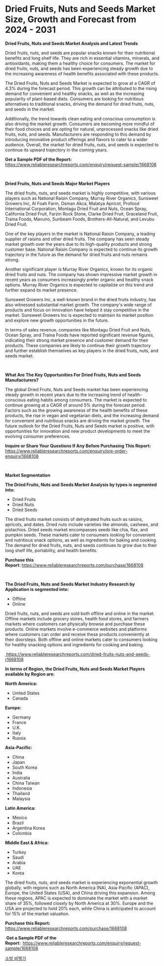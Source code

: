 <p><h1>Dried Fruits, Nuts and Seeds Market Size, Growth and Forecast from 2024 - 2031</h1></p><p><strong>Dried Fruits, Nuts and Seeds Market Analysis and Latest Trends</strong></p>
<p><p>Dried fruits, nuts, and seeds are popular snacks known for their nutritional benefits and long shelf life. They are rich in essential vitamins, minerals, and antioxidants, making them a healthy choice for consumers. The market for dried fruits, nuts, and seeds has been experiencing steady growth due to the increasing awareness of health benefits associated with these products.</p><p>The Dried Fruits, Nuts and Seeds Market is expected to grow at a CAGR of 4.3% during the forecast period. This growth can be attributed to the rising demand for convenient and healthy snacks, as well as the increasing popularity of plant-based diets. Consumers are looking for nutritious alternatives to traditional snacks, driving the demand for dried fruits, nuts, and seeds in the market.</p><p>Additionally, the trend towards clean eating and conscious consumption is also driving the market growth. Consumers are becoming more mindful of their food choices and are opting for natural, unprocessed snacks like dried fruits, nuts, and seeds. Manufacturers are responding to this demand by introducing innovative product offerings and flavors to cater to a wider audience. Overall, the market for dried fruits, nuts, and seeds is expected to continue its upward trajectory in the coming years.</p></p>
<p><strong>Get a Sample PDF of the Report:&nbsp;</strong> <a href="https://www.reliableresearchreports.com/enquiry/request-sample/1668108">https://www.reliableresearchreports.com/enquiry/request-sample/1668108</a></p>
<p>&nbsp;</p>
<p><strong>Dried Fruits, Nuts and Seeds Major Market Players</strong></p>
<p><p>The dried fruits, nuts, and seeds market is highly competitive, with various players such as National Raisin Company, Murray River Organics, Sunsweet Growers Inc, Al Foah Farm, Osman Akca, Malatya Apricot, Profood International Corporation, Montagu Dried Fruit and Nuts, Ocean Spray, California Dried Fruit, Farzin Rock Stone, Clarke Dried Fruit, Graceland Fruit, Traina Foods, Mavuno, Sunbeam Foods, Brothers-All-Natural, and Levubu Dried Fruit.</p><p>One of the key players in the market is National Raisin Company, a leading supplier of raisins and other dried fruits. The company has seen steady market growth over the years due to its high-quality products and strong customer base. National Raisin Company is expected to continue its growth trajectory in the future as the demand for dried fruits and nuts remains strong.</p><p>Another significant player is Murray River Organics, known for its organic dried fruits and nuts. The company has shown impressive market growth in recent years as consumers increasingly prefer organic and healthy snack options. Murray River Organics is expected to capitalize on this trend and further expand its market presence.</p><p>Sunsweet Growers Inc, a well-known brand in the dried fruits industry, has also witnessed substantial market growth. The company's wide range of products and focus on innovation have helped it stay competitive in the market. Sunsweet Growers Inc is expected to maintain its market position and explore new growth opportunities in the future.</p><p>In terms of sales revenue, companies like Montagu Dried Fruit and Nuts, Ocean Spray, and Traina Foods have reported significant revenue figures, indicating their strong market presence and customer demand for their products. These companies are likely to continue their growth trajectory and further establish themselves as key players in the dried fruits, nuts, and seeds market.</p></p>
<p>&nbsp;</p>
<p><strong>What Are The Key Opportunities For Dried Fruits, Nuts and Seeds Manufacturers?</strong></p>
<p><p>The global Dried Fruits, Nuts and Seeds market has been experiencing steady growth in recent years due to the increasing trend of health-conscious eating habits among consumers. The market is expected to continue growing at a CAGR of around 5% during the forecast period. Factors such as the growing awareness of the health benefits of these products, the rise in vegan and vegetarian diets, and the increasing demand for convenient and nutritious snacks are driving the market growth. The future outlook for the Dried Fruits, Nuts and Seeds market is positive, with opportunities for innovation and new product developments to meet the evolving consumer preferences.</p></p>
<p><strong>Inquire or Share Your Questions If Any Before Purchasing This Report:</strong> <a href="https://www.reliableresearchreports.com/enquiry/pre-order-enquiry/1668108">https://www.reliableresearchreports.com/enquiry/pre-order-enquiry/1668108</a></p>
<p>&nbsp;</p>
<p><strong>Market Segmentation</strong></p>
<p><strong>The Dried Fruits, Nuts and Seeds Market Analysis by types is segmented into:</strong></p>
<p><ul><li>Dried Fruits</li><li>Dried Nuts</li><li>Dried Seeds</li></ul></p>
<p><p>The dried fruits market consists of dehydrated fruits such as raisins, apricots, and dates. Dried nuts include varieties like almonds, cashews, and pistachios. Dried seeds market encompasses seeds like chia, flax, and pumpkin seeds. These markets cater to consumers looking for convenient and nutritious snack options, as well as ingredients for baking and cooking. The demand for dried fruits, nuts, and seeds continues to grow due to their long shelf life, portability, and health benefits.</p></p>
<p><strong>Purchase this Report:&nbsp;</strong><a href="https://www.reliableresearchreports.com/purchase/1668108">https://www.reliableresearchreports.com/purchase/1668108</a></p>
<p>&nbsp;</p>
<p><strong>The Dried Fruits, Nuts and Seeds Market Industry Research by Application is segmented into:</strong></p>
<p><ul><li>Offline</li><li>Online</li></ul></p>
<p><p>Dried fruits, nuts, and seeds are sold both offline and online in the market. Offline markets include grocery stores, health food stores, and farmers markets where customers can physically browse and purchase these products. Online markets involve e-commerce websites and platforms where customers can order and receive these products conveniently at their doorsteps. Both offline and online markets cater to consumers looking for healthy snacking options and ingredients for cooking and baking.</p></p>
<p><a href="https://www.reliableresearchreports.com/dried-fruits-nuts-and-seeds-r1668108">&nbsp;https://www.reliableresearchreports.com/dried-fruits-nuts-and-seeds-r1668108</a></p>
<p><strong>In terms of Region, the Dried Fruits, Nuts and Seeds Market Players available by Region are:</strong></p>
<p>
    <p> <strong> North America: </strong>
        <ul>
            <li>United States</li>
            <li>Canada</li>
        </ul>
        </p> 
    <p> <strong> Europe: </strong>
        <ul>
            <li>Germany</li>
            <li>France</li>
            <li>U.K.</li>
            <li>Italy</li>
            <li>Russia</li>
        </ul>
        </p> 
    <p> <strong> Asia-Pacific: </strong>
        <ul>
            <li>China</li>
            <li>Japan</li>
            <li>South Korea</li>
            <li>India</li>
            <li>Australia</li>
            <li>China Taiwan</li>
            <li>Indonesia</li>
            <li>Thailand</li>
            <li>Malaysia</li>
        </ul>
        </p> 
    <p> <strong> Latin America: </strong>
        <ul>
            <li>Mexico</li>
            <li>Brazil</li>
            <li>Argentina Korea</li>
            <li>Colombia</li>
        </ul>
        </p> 
    <p> <strong> Middle East & Africa: </strong>
        <ul>
            <li>Turkey</li>
            <li>Saudi</li>
            <li>Arabia</li>
            <li>UAE</li>
            <li>Korea</li>
        </ul>
    </p>
    </p>
<p><p>The dried fruits, nuts, and seeds market is experiencing exponential growth globally, with regions such as North America (NA), Asia-Pacific (APAC), Europe, the United States (USA), and China driving this expansion. Among these regions, APAC is expected to dominate the market with a market share of 35%, followed closely by North America at 30%. Europe and the USA are projected to hold 20% each, while China is anticipated to account for 15% of the market valuation.</p></p>
<p><strong>Purchase this Report: </strong><a href="https://www.reliableresearchreports.com/purchase/1668108">https://www.reliableresearchreports.com/purchase/1668108</a></p>
<p>&nbsp;<strong>Get a Sample PDF of the Report:&nbsp;&nbsp;</strong><a href="https://www.reliableresearchreports.com/enquiry/request-sample/1668108">https://www.reliableresearchreports.com/enquiry/request-sample/1668108</a></p>
<p><strong></strong></p>
<p><p><a href="https://medium.com/@leonidasalazar756/%ED%99%94%EC%9E%AC-%EB%B9%84%ED%96%89%EA%B8%B0-%EC%8B%9C%EC%9E%A5-%EA%B7%9C%EB%AA%A8-%EC%8B%9C%EC%9E%A5-%EC%A0%84%EB%A7%9D-%EB%B0%8F-%EC%8B%9C%EC%9E%A5-%EC%98%88%EC%B8%A1-2024%EB%85%84%EB%B6%80%ED%84%B0-2031%EB%85%84%EA%B9%8C%EC%A7%80-75e58eb94b4c">소방 비행기</a></p></p>